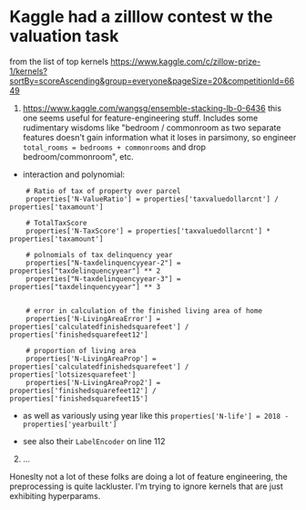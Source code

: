 # Kaggle had a zilllow contest w the valuation task 

from the list of top kernels  https://www.kaggle.com/c/zillow-prize-1/kernels?sortBy=scoreAscending&group=everyone&pageSize=20&competitionId=6649


1. https://www.kaggle.com/wangsg/ensemble-stacking-lb-0-6436 this one seems useful for feature-engineering stuff. Includes some rudimentary wisdoms like "bedroom / commonroom as two separate features doesn't gain information what it loses in parsimony, so engineer `total_rooms = bedrooms + commonrooms` and drop bedroom/commonroom", etc. 

- interaction and polynomial: 
```
    # Ratio of tax of property over parcel
    properties['N-ValueRatio'] = properties['taxvaluedollarcnt'] / properties['taxamount']

    # TotalTaxScore
    properties['N-TaxScore'] = properties['taxvaluedollarcnt'] * properties['taxamount']

    # polnomials of tax delinquency year
    properties["N-taxdelinquencyyear-2"] = properties["taxdelinquencyyear"] ** 2
    properties["N-taxdelinquencyyear-3"] = properties["taxdelinquencyyear"] ** 3


    # error in calculation of the finished living area of home
    properties['N-LivingAreaError'] = properties['calculatedfinishedsquarefeet'] / properties['finishedsquarefeet12']

    # proportion of living area
    properties['N-LivingAreaProp'] = properties['calculatedfinishedsquarefeet'] / properties['lotsizesquarefeet']
    properties['N-LivingAreaProp2'] = properties['finishedsquarefeet12'] / properties['finishedsquarefeet15']

```
- as well as variously using year like this `properties['N-life'] = 2018 - properties['yearbuilt']`

- see also their `LabelEncoder` on line 112

2. ...


Honeslty not a lot of these folks are doing a lot of feature engineering, the preprocessing is quite lackluster. I'm trying to ignore kernels that are just exhibiting hyperparams.  

